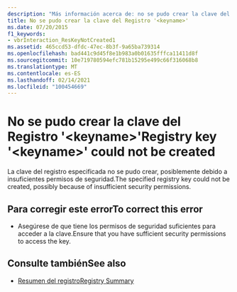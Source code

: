 ```yaml
---
description: "Más información acerca de: no se pudo crear la clave del registro ' <keyname> '"
title: No se pudo crear la clave del Registro '<keyname>'
ms.date: 07/20/2015
f1_keywords:
- vbrInteraction_ResKeyNotCreated1
ms.assetid: 465ccd53-dfdc-47ec-8b3f-9a65ba739314
ms.openlocfilehash: bad441c9d45f8e1b983a0b01635fffca11411d8f
ms.sourcegitcommit: 10e719780594efc781b15295e499c66f316068b8
ms.translationtype: MT
ms.contentlocale: es-ES
ms.lasthandoff: 02/14/2021
ms.locfileid: "100454669"
---
```

# <a name="registry-key-keyname-could-not-be-created"></a><span data-ttu-id="c8183-103">No se pudo crear la clave del Registro '\<keyname>'</span><span class="sxs-lookup"><span data-stu-id="c8183-103">Registry key '\<keyname>' could not be created</span></span>

<span data-ttu-id="c8183-104">La clave del registro especificada no se pudo crear, posiblemente debido a insuficientes permisos de seguridad.</span><span class="sxs-lookup"><span data-stu-id="c8183-104">The specified registry key could not be created, possibly because of insufficient security permissions.</span></span>  
  
## <a name="to-correct-this-error"></a><span data-ttu-id="c8183-105">Para corregir este error</span><span class="sxs-lookup"><span data-stu-id="c8183-105">To correct this error</span></span>  
  
- <span data-ttu-id="c8183-106">Asegúrese de que tiene los permisos de seguridad suficientes para acceder a la clave.</span><span class="sxs-lookup"><span data-stu-id="c8183-106">Ensure that you have sufficient security permissions to access the key.</span></span>  
  
## <a name="see-also"></a><span data-ttu-id="c8183-107">Consulte también</span><span class="sxs-lookup"><span data-stu-id="c8183-107">See also</span></span>

- [<span data-ttu-id="c8183-108">Resumen del registro</span><span class="sxs-lookup"><span data-stu-id="c8183-108">Registry Summary</span></span>](../language-reference/keywords/registry-summary.md)
